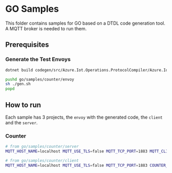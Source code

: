 # GO Samples

This folder contains samples for GO based on a DTDL code generation tool. A MQTT
broker is needed to run them.

## Prerequisites

### Generate the Test Envoys

```bash
dotnet build codegen/src/Azure.Iot.Operations.ProtocolCompiler/Azure.Iot.Operations.ProtocolCompiler.csproj

pushd go/samples/counter/envoy
sh ./gen.sh
popd
```

## How to run

Each sample has 3 projects, the `envoy` with the generated code, the `client`
and the `server`.

### Counter

```bash
# from go/samples/counter/server
MQTT_HOST_NAME=localhost MQTT_USE_TLS=false MQTT_TCP_PORT=1883 MQTT_CLIENT_ID=CounterServer-go go run server.go

# from go/samples/counter/client
MQTT_HOST_NAME=localhost MQTT_USE_TLS=false MQTT_TCP_PORT=1883 COUNTER_SERVER_ID=CounterServer-go go run client.go
```
